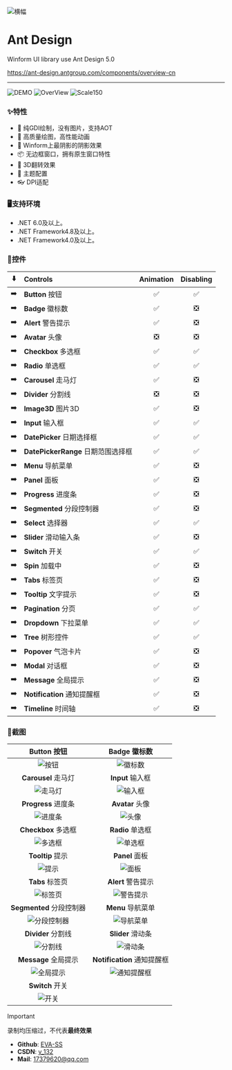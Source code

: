 ![横幅](screenshot/banner.png?raw=true)

# Ant Design
Winform UI library use Ant Design 5.0

https://ant-design.antgroup.com/components/overview-cn

---

![DEMO](screenshot/Pre/Demo.png?raw=true)
![OverView](screenshot/Pre/OverView.png?raw=true)
![Scale150](screenshot/Pre/Scale150.png?raw=true)

### ✨特性

- 🌈 纯GDI绘制，没有图片，支持AOT
- 🎨 高质量绘图，高性能动画
- 🚀 Winform上最阴影的阴影效果
- 📦 无边框窗口，拥有原生窗口特性
- 💎 3D翻转效果
- 👚 主题配置
- 👓 DPI适配

### 🖥支持环境

- .NET 6.0及以上。
- .NET Framework4.8及以上。
- .NET Framework4.0及以上。

### 🌴控件

:arrow_down: | Controls | Animation | Disabling |
:---:|:--|:--:|:--:|
:arrow_right: | **Button** 按钮 | ✅ | ✅ |
:arrow_right: | **Badge** 徽标数 | ✅ | ❎ |
:arrow_right: | **Alert** 警告提示 | ✅ | ❎ |
:arrow_right: | **Avatar** 头像 | ❎ | ❎ |
:arrow_right: | **Checkbox** 多选框 | ✅ | ✅ |
:arrow_right: | **Radio** 单选框 | ✅ | ✅ |
:arrow_right: | **Carousel** 走马灯 | ✅ | ❎ |
:arrow_right: | **Divider** 分割线 | ❎ | ❎ |
:arrow_right: | **Image3D** 图片3D | ✅ | ❎ |
:arrow_right: | **Input** 输入框 | ✅ | ✅ |
:arrow_right: | **DatePicker** 日期选择框 | ✅ | ✅ |
:arrow_right: | **DatePickerRange** 日期范围选择框 | ✅ | ✅ |
:arrow_right: | **Menu** 导航菜单 | ✅ | ❎ |
:arrow_right: | **Panel** 面板 | ✅ | ❎ |
:arrow_right: | **Progress** 进度条 | ✅ | ❎ |
:arrow_right: | **Segmented** 分段控制器 | ✅ | ❎ |
:arrow_right: | **Select** 选择器 | ✅ | ✅ |
:arrow_right: | **Slider** 滑动输入条 | ✅ | ❎ |
:arrow_right: | **Switch** 开关 | ✅ | ✅ |
:arrow_right: | **Spin** 加载中 | ✅ | ❎ |
:arrow_right: | **Tabs** 标签页 | ✅ | ❎ |
:arrow_right: | **Tooltip** 文字提示 | ✅ | ❎ |
:arrow_right: | **Pagination** 分页 | ✅ | ✅ |
:arrow_right: | **Dropdown** 下拉菜单 | ✅ | ✅ |
:arrow_right: | **Tree** 树形控件 | ✅ | ✅ |
:arrow_right: | **Popover** 气泡卡片 | ✅ | ❎ |
:arrow_right: | **Modal** 对话框 | ✅ | ❎ |
:arrow_right: | **Message** 全局提示 | ✅ | ❎ |
:arrow_right: | **Notification** 通知提醒框 | ✅ | ❎ |
:arrow_right: | **Timeline** 时间轴 | ✅ | ❎ |

### 🎨截图

| **Button** 按钮 | **Badge** 徽标数 |
| :--: | :--: |
| ![按钮](screenshot/Button.gif?raw=true) | ![徽标数](screenshot/Badge.gif?raw=true) |
| **Carousel** 走马灯 | **Input** 输入框 |
| ![走马灯](screenshot/Carousel.gif?raw=true) | ![输入框](screenshot/Input.gif?raw=true) |
| **Progress** 进度条 | **Avatar** 头像 |
| ![进度条](screenshot/Progress.gif?raw=true) | ![头像](screenshot/Avatar.gif?raw=true) |
| **Checkbox** 多选框 | **Radio** 单选框 |
| ![多选框](screenshot/Checkbox.gif?raw=true) | ![单选框](screenshot/Radio.gif?raw=true) |
| **Tooltip** 提示 | **Panel** 面板 |
| ![提示](screenshot/Tooltip.gif?raw=true) | ![面板](screenshot/Panel.gif?raw=true) |
| **Tabs** 标签页 | **Alert** 警告提示 |
| ![标签页](screenshot/Tabs.gif?raw=true) | ![警告提示](screenshot/Alert.gif?raw=true) |
| **Segmented** 分段控制器 | **Menu** 导航菜单 |
| ![分段控制器](screenshot/Segmented.gif?raw=true) | ![导航菜单](screenshot/Menu.gif?raw=true) |
| **Divider** 分割线 | **Slider** 滑动条 |
| ![分割线](screenshot/Divider.gif?raw=true) | ![滑动条](screenshot/Slider.gif?raw=true) |
| **Message** 全局提示 | **Notification** 通知提醒框 |
| ![全局提示](screenshot/Message.gif?raw=true) | ![通知提醒框](screenshot/Notification.gif?raw=true) |
| **Switch** 开关 |
| ![开关](screenshot/Switch.gif?raw=true) |

> [!IMPORTANT]
> 录制均压缩过，不代表**最终效果**
> * **Github**: [EVA-SS](https://github.com/EVA-SS)
> * **CSDN**: [v_132](https://blog.csdn.net/v_132)
> * **Mail**: [17379620@qq.com](mailto:17379620@qq.com)